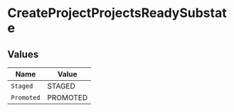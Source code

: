 # CreateProjectProjectsReadySubstate


## Values

| Name       | Value      |
| ---------- | ---------- |
| `Staged`   | STAGED     |
| `Promoted` | PROMOTED   |